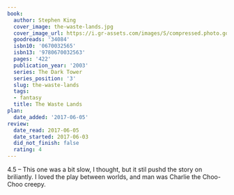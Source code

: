 ```yaml
---
book:
  author: Stephen King
  cover_image: the-waste-lands.jpg
  cover_image_url: https://i.gr-assets.com/images/S/compressed.photo.goodreads.com/books/1554220386l/34084._SX98_.jpg
  goodreads: '34084'
  isbn10: '0670032565'
  isbn13: '9780670032563'
  pages: '422'
  publication_year: '2003'
  series: The Dark Tower
  series_position: '3'
  slug: the-waste-lands
  tags:
  - fantasy
  title: The Waste Lands
plan:
  date_added: '2017-06-05'
review:
  date_read: 2017-06-05
  date_started: 2017-06-03
  did_not_finish: false
  rating: 4
---
```


4.5 – This one was a bit slow, I thought, but it stil pushd the story on briliantly. I loved the play between worlds, and man was Charlie the Choo-Choo creepy.
